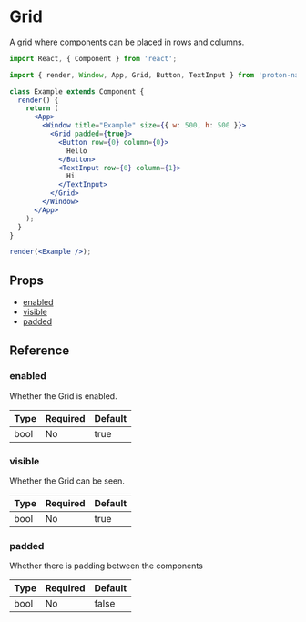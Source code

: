 # Grid

A grid where components can be placed in rows and columns.

```jsx
import React, { Component } from 'react';

import { render, Window, App, Grid, Button, TextInput } from 'proton-native';

class Example extends Component {
  render() {
    return (
      <App>
        <Window title="Example" size={{ w: 500, h: 500 }}>
          <Grid padded={true}>
            <Button row={0} column={0}>
              Hello
            </Button>
            <TextInput row={0} column={1}>
              Hi
            </TextInput>
          </Grid>
        </Window>
      </App>
    );
  }
}

render(<Example />);
```

## Props

* [enabled](#enabled)
* [visible](#visible)
* [padded](#padded)

## Reference

### enabled

Whether the Grid is enabled.

| **Type** | **Required** | **Default** |
| -------- | ------------ | ----------- |
| bool     | No           | true        |

### visible

Whether the Grid can be seen.

| **Type** | **Required** | **Default** |
| -------- | ------------ | ----------- |
| bool     | No           | true        |

### padded

Whether there is padding between the components

| **Type** | **Required** | **Default** |
| -------- | ------------ | ----------- |
| bool     | No           | false       |
